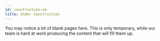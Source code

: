 ```yaml
---
id: construction-vm
title: Under Construction
---
```


You may notice a lot of blank pages here. This is only temporary, while our team is hard at work producing the content that will fill them up.

